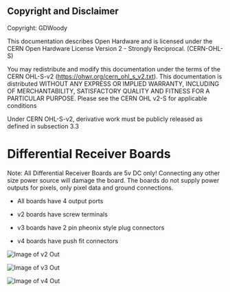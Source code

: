 ## Copyright and Disclaimer
Copyright: GDWoody

This documentation describes Open Hardware and is licensed under the CERN Open Hardware License Version 2 - Strongly Reciprocal. (CERN-OHL-S)

You may redistribute and modify this documentation under the terms of the CERN OHL-S-v2 (https://ohwr.org/cern_ohl_s_v2.txt). This documentation is distributed WITHOUT ANY EXPRESS OR IMPLIED WARRANTY, INCLUDING OF MERCHANTABILITY, SATISFACTORY QUALITY AND FITNESS FOR A PARTICULAR PURPOSE. Please see the CERN OHL v2-S for applicable conditions

Under CERN OHL-S-v2, derivative work must be publicly released as defined in subsection 3.3

# Differential Receiver Boards

Note: All Differential Receiver Boards are 5v DC only! Connecting any other size power source will damage the board. The boards do not supply power outputs for pixels, only pixel data and ground connections.


* All boards have 4 output ports

* v2 boards have screw terminals

* v3 boards have 2 pin pheonix style plug connectors

* v4 boards have push fit connectors 
 

![Image of v2
Out](https://github.com/GDWoody/Pixel-Controllers/blob/main/image/Diff_Recv_v2.png)


![Image of v3
Out](https://github.com/GDWoody/Pixel-Controllers/blob/main/image/Diff_Recv_v3.png)


![Image of v4
Out](https://github.com/GDWoody/Pixel-Controllers/blob/main/image/Diff_Recv_v4.png)